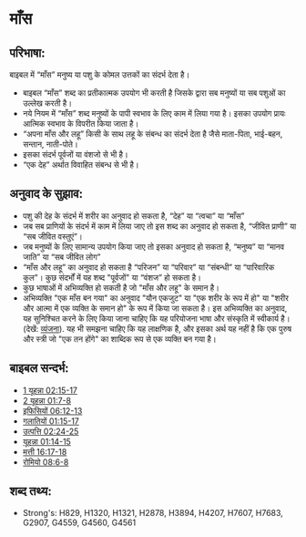 # माँस #

## परिभाषा: ##

बाइबल में “माँस” मनुष्य या पशु के कोमल उत्तकों का संदर्भ देता है।

* बाइबल “माँस” शब्द का प्रतीकात्मक उपयोग भी करती है जिसके द्वारा सब मनुष्यों या सब पशुओं का उल्लेख करती है।
* नये नियम में “माँस” शब्द मनुष्यों के पापी स्वभाव के लिए काम में लिया गया है। इसका उपयोग प्रायः आत्मिक स्वभाव के विपरीत किया जाता है।
* “अपना माँस और लहू” किसी के साथ लहू के संबन्ध का संदर्भ देता है जैसे माता-पिता, भाई-बहन, सन्तान, नाती-पोते।
* इसका संदर्भ पूर्वजों या वंशजो से भी है।
* “एक देह” अर्थात विवाहित संबन्ध से भी है।

## अनुवाद के सुझाव: ##

* पशु की देह के संदर्भ में शरीर का अनुवाद हो सकता है, “देह” या “त्वचा” या “माँस”
* जब सब प्राणियों के संदर्भ में काम में लिया जाए तो इस शब्द का अनुवाद हो सकता है, “जीवित प्राणी” या “सब जीवित वस्तुएं”।
* जब मनुष्यों के लिए सामान्य उपयोग किया जाए तो इसका अनुवाद हो सकता है, “मनुष्य” या “मानव जाति” या “सब जीवित लोग”
* “माँस और लहू” का अनुवाद हो सकता है “परिजन” या “परिवार” या “संबन्धी” या “पारिवारिक कुल”। कुछ संदर्भों में यह शब्द "पूर्वजों" या “वंशज” हो सकता है। 
* कुछ भाषाओं में अभिव्यक्ति हो सकती है जो "माँस और लहू" के समान है।
* अभिव्यक्ति "एक माँस बन गया" का अनुवाद "यौन एकजुट" या "एक शरीर के रूप में हो" या "शरीर और आत्मा में एक व्यक्ति के समान हो" के रूप में किया जा सकता है। इस अभिव्यक्ति का अनुवाद, यह सुनिश्चित करने के लिए किया जाना चाहिए कि यह परियोजना भाषा और संस्कृति में स्वीकार्य है। (देखें: [व्यंजना](rc://en/ta/man/translate/figs-euphemism)). यह भी समझना चाहिए कि यह लाक्षणिक है, और इसका अर्थ यह नहीं है कि एक पुरुष और स्त्री जो "एक तन होंगे" का शाब्दिक रूप से एक व्यक्ति बन गया है। 

## बाइबल सन्दर्भ: ##

* [1 यूहन्ना 02:15-17](rc://en/tn/help/1jn/02/15)
* [2 यूहन्ना 01:7-8](rc://en/tn/help/2jn/01/07)
* [इफिसियों 06:12-13](rc://en/tn/help/eph/06/12)
* [गलातियों 01:15-17](rc://en/tn/help/gal/01/15)
* [उत्पत्ति 02:24-25](rc://en/tn/help/gen/02/24)
* [यूहन्ना 01:14-15](rc://en/tn/help/jhn/01/14)
* [मत्ती 16:17-18](rc://en/tn/help/mat/16/17)
* [रोमियो 08:6-8](rc://en/tn/help/rom/08/06)

## शब्द तथ्य: ##

* Strong's: H829, H1320, H1321, H2878, H3894, H4207, H7607, H7683, G2907, G4559, G4560, G4561
